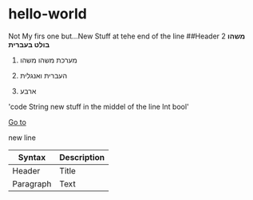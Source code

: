 # hello-world
Not My firs one but...New Stuff at tehe end of the line
##Header 2 
**משהו בולט בעברית**
1. מערכת משהו משהו
2. העברית ואנגלית

4. ארבע


'code String new stuff in the middel of the line Int bool'

[Go to](https://www.google.com)

new line

| Syntax | Description |
| ----------- | ----------- |
| Header | Title |
| Paragraph | Text |
